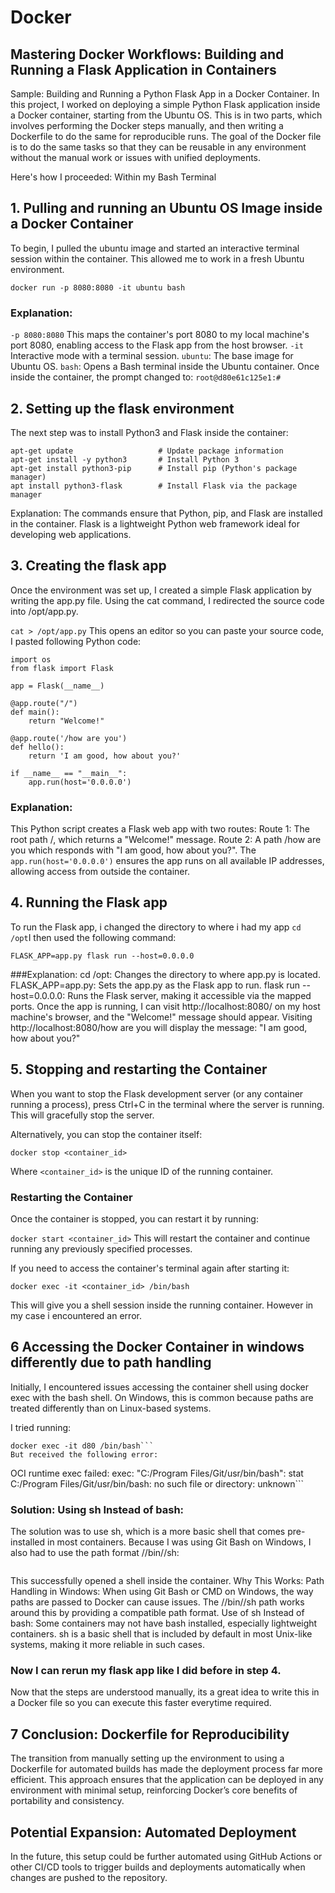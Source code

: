 # Docker
## Mastering Docker Workflows: Building and Running a Flask Application in Containers
Sample: Building and Running a Python Flask App in a Docker Container. 
In this project, I worked on deploying a simple Python Flask application inside a Docker container, starting from the Ubuntu OS. This is in two parts, which involves performing the Docker steps manually, and then writing a Dockerfile to do the same for reproducible runs.
The goal of the Docker file is to do the same tasks so that they can be reusable in any environment without the manual work or issues with unified deployments. 

Here's how I proceeded: Within my Bash Terminal

## 1. Pulling and running an Ubuntu OS Image inside a Docker Container
To begin, I pulled the ubuntu image and started an interactive terminal session within the container. This allowed me to work in a fresh Ubuntu environment.
```
docker run -p 8080:8080 -it ubuntu bash
```
### Explanation:
```-p 8080:8080``` This maps the container's port 8080 to my local machine's port 8080, enabling access to the Flask app from the host browser.
```-it``` Interactive mode with a terminal session.
```ubuntu```: The base image for Ubuntu OS.
```bash```: Opens a Bash terminal inside the Ubuntu container.
Once inside the container, the prompt changed to:
```root@d80e61c125e1:#```

## 2. Setting up the flask environment
The next step was to install Python3 and Flask inside the container:
```
apt-get update                   # Update package information
apt-get install -y python3       # Install Python 3
apt-get install python3-pip      # Install pip (Python's package manager)
apt install python3-flask        # Install Flask via the package manager
``` 
Explanation:
The commands ensure that Python, pip, and Flask are installed in the container. Flask is a lightweight Python web framework ideal for developing web applications.
## 3. Creating the flask app
Once the environment was set up, I created a simple Flask application by writing the app.py file. Using the cat command, I redirected the source code into /opt/app.py.

```cat > /opt/app.py```
This opens an editor so you can paste your source code, I pasted following Python code:
```
import os
from flask import Flask

app = Flask(__name__)

@app.route("/")
def main():
    return "Welcome!"

@app.route('/how are you')
def hello():
    return 'I am good, how about you?'

if __name__ == "__main__":
    app.run(host='0.0.0.0')
```
### Explanation:
This Python script creates a Flask web app with two routes:
Route 1: The root path /, which returns a "Welcome!" message.
Route 2: A path /how are you which responds with "I am good, how about you?".
The ``` app.run(host='0.0.0.0')``` ensures the app runs on all available IP addresses, allowing access from outside the container.

## 4. Running the Flask app
To run the Flask app, i changed the directory to where i had my app ```cd /opt```I then used the following command:
```
FLASK_APP=app.py flask run --host=0.0.0.0
```
###Explanation:
cd /opt: Changes the directory to where app.py is located.
FLASK_APP=app.py: Sets the app.py as the Flask app to run.
flask run --host=0.0.0.0: Runs the Flask server, making it accessible via the mapped ports.
Once the app is running, I can visit http://localhost:8080/ on my host machine's browser, and the "Welcome!" message should appear. Visiting http://localhost:8080/how are you will display the message: "I am good, how about you?"

## 5. Stopping and restarting the Container
When you want to stop the Flask development server (or any container running a process), press Ctrl+C in the terminal where the server is running. This will gracefully stop the server.

Alternatively, you can stop the container itself:
```
docker stop <container_id>
```
Where ```<container_id>``` is the unique ID of the running container.

### Restarting the Container
Once the container is stopped, you can restart it by running:

```docker start <container_id>```
This will restart the container and continue running any previously specified processes.

If you need to access the container's terminal again after starting it:

```
docker exec -it <container_id> /bin/bash
```
This will give you a shell session inside the running container. However in my case i encountered an error.

## 6 Accessing the Docker Container in windows differently due to path handling
Initially, I encountered issues accessing the container shell using docker exec with the bash shell. On Windows, this is common because paths are treated differently than on Linux-based systems.

I tried running:
```
docker exec -it d80 /bin/bash```
But received the following error:
```
OCI runtime exec failed: exec: "C:/Program Files/Git/usr/bin/bash": stat C:/Program Files/Git/usr/bin/bash: no such file or directory: unknown```

### Solution: Using sh Instead of bash:
The solution was to use sh, which is a more basic shell that comes pre-installed in most containers. Because I was using Git Bash on Windows, I also had to use the path format //bin//sh:

``` docker exec -it d80 //bin//sh
```
This successfully opened a shell inside the container.
Why This Works:
Path Handling in Windows: When using Git Bash or CMD on Windows, the way paths are passed to Docker can cause issues. The //bin//sh path works around this by providing a compatible path format.
Use of sh Instead of bash: Some containers may not have bash installed, especially lightweight containers. sh is a basic shell that is included by default in most Unix-like systems, making it more reliable in such cases.

### Now I can rerun my flask app like I did before in step 4. 
Now that the steps are understood manually, its a great idea to write this in a Docker file so you can execute this faster everytime required.

## 7 Conclusion: Dockerfile for Reproducibility
The transition from manually setting up the environment to using a Dockerfile for automated builds has made the deployment process far more efficient. This approach ensures that the application can be deployed in any environment with minimal setup, reinforcing Docker’s core benefits of portability and consistency.


## Potential Expansion: Automated Deployment
In the future, this setup could be further automated using GitHub Actions or other CI/CD tools to trigger builds and deployments automatically when changes are pushed to the repository. 


